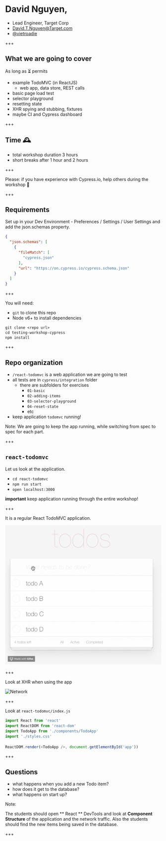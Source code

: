 # David Nguyen,

- Lead Engineer, Target Corp
- David.T.Nguyen@Target.com
- [@vietroadie](https://twitter.com/vietroadie)

+++

## What we are going to cover

As long as ⏳ permits

- example TodoMVC (in ReactJS)
  * web app, data store, REST calls
- basic page load test
- selector playground
- resetting state
- XHR spying and stubbing, fixtures
- maybe CI and Cypress dashboard

+++

## Time 🕰

- total workshop duration 3 hours
- short breaks after 1 hour and 2 hours

+++

Please: if you have experience with Cypress.io, help others during the workshop 🙏

+++

## Requirements

Set up in your Dev Environment - Preferences / Settings / User Settings and add the json.schemas property.

```json
{
  "json.schemas": [
    {
      "fileMatch": [
        "cypress.json"
      ],
      "url": "https://on.cypress.io/cypress.schema.json"
    }
  ]
}
```

+++

You will need:

- `git` to clone this repo
- Node v6+ to install dependencies

```text
git clone <repo url>
cd testing-workshop-cypress
npm install
```

+++

## Repo organization

- `/react-todomvc` is a web application we are going to test
- all tests are in `cypress/integration` folder
  - there are subfolders for exercises
    - `01-basic`
    - `02-adding-items`
    - `03-selector-playground`
    - `04-reset-state`
    - etc
- keep application `todomvc` running!

Note:
We are going to keep the app running, while switching from spec to spec for each part.

+++

## `react-todomvc`

Let us look at the application.

- `cd react-todomvc`
- `npm run start`
- `open localhost:3000`

**important** keep application running through the entire workshop!

+++

It is a regular React TodoMVC application.

![TodoMVC](img/app.gif)

+++

Look at XHR when using the app

![Network](todomvc/img/network.png)

+++

Look at `react-todomvc/index.js`

```js
import React from 'react'
import ReactDOM from 'react-dom'
import TodoApp from './components/TodoApp'
import './styles.css'

ReactDOM.render(<TodoApp />, document.getElementById('app'))
```

+++

## Questions

- what happens when you add a new Todo item?
- how does it get to the database?
- what happens on start up?

Note:

The students should open ** React ** DevTools and look at **Component Structure** of the application and the network traffic. Also the students should find the new items being saved in the database.

+++
